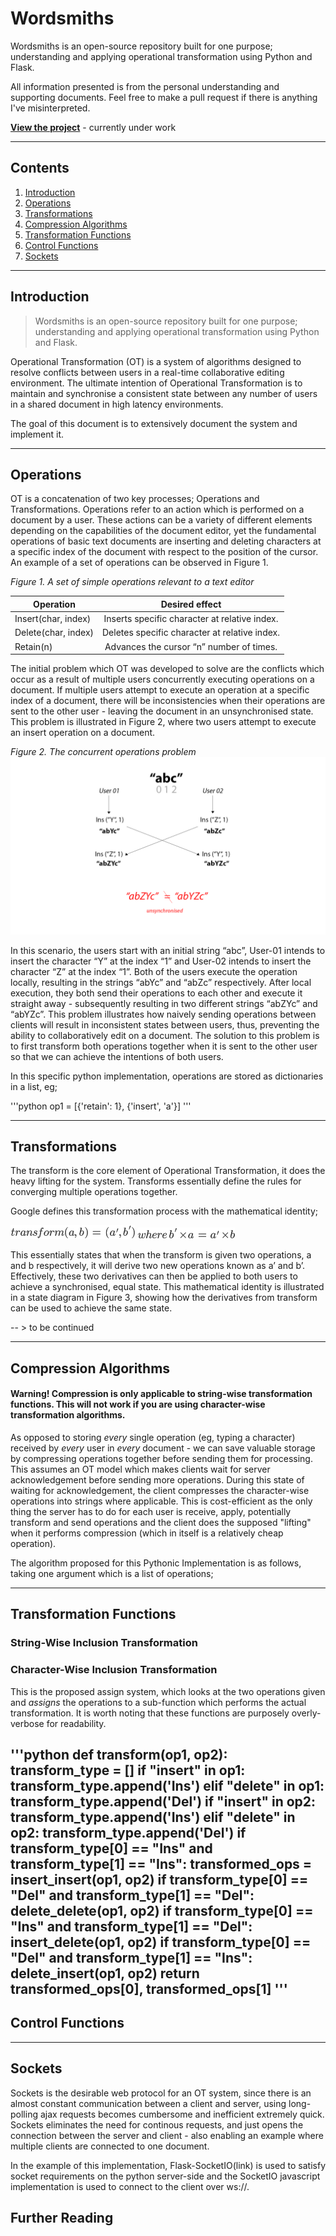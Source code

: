 # Wordsmiths
Wordsmiths is an open-source repository built for one purpose; understanding and applying operational transformation using Python and Flask.

All information presented is from the personal understanding and supporting documents.
Feel free to make a pull request if there is anything I've misinterpreted.

**[View the project](https://www.wordsmiths.io)** - currently under work

-----

## Contents
1. [Introduction](#introduction)
2. [Operations](#operations)
3. [Transformations](#transformations)
4. [Compression Algorithms](#compression_algorithms)
5. [Transformation Functions](#transformation_functions)
6. [Control Functions](#control_functions)
7. [Sockets](#sockets)

-----

## Introduction
> Wordsmiths is an open-source repository built for one purpose; understanding and applying operational transformation using Python and Flask.

Operational Transformation (OT) is a system of algorithms designed to resolve conflicts between users in a real-time collaborative editing environment. The ultimate intention of Operational Transformation is to maintain and synchronise a consistent state between any number of users in a shared document in high latency environments.

The goal of this document is to extensively document the system and implement it.

-----

## Operations
OT is a concatenation of two key processes; Operations and Transformations. Operations refer to an action which is performed on a document by a user. These actions can be a variety of different elements depending on the capabilities of the document editor, yet the fundamental operations of basic text documents are inserting and deleting characters at a specific index of the document with respect to the position of the cursor. An example of a set of operations can be observed in Figure 1.

*Figure 1. A set of simple operations relevant to a text editor*


| Operation                 | Desired effect           |
| -------------             |:-------------:|
| Insert(char, index)       | Inserts specific character at relative index. |
| Delete(char, index)       | Deletes specific character at relative index. |
| Retain(n)                 |  Advances the cursor “n” number of times.     |


The initial problem which OT was developed to solve are the conflicts which occur as a result of multiple users concurrently executing operations on a document. If multiple users attempt to execute an operation at a specific index of a document, there will be inconsistencies when their operations are sent to the other user - leaving the document in an unsynchronised state. This problem is illustrated in Figure 2, where two users attempt to execute an insert operation on a document.

*Figure 2. The concurrent operations problem*
![The Concurrent Operations Problem](doc-images/image1.png "The Concurrent Operations Problem")

In this scenario, the users start with an initial string “abc”, User-01 intends to insert the character “Y” at the index “1” and User-02 intends to insert the character “Z” at the index “1”. Both of the users execute the operation locally, resulting in the strings “abYc” and “abZc” respectively. After local execution, they both send their operations to each other and execute it straight away - subsequently resulting in two different strings “abZYc” and “abYZc”. This problem illustrates how naively sending operations between clients will result in inconsistent states between users, thus, preventing the ability to collaboratively edit on a document. The solution to this problem is to first transform both operations together when it is sent to the other user so that we can achieve the intentions of both users.

In this specific python implementation, operations are stored as dictionaries in a list, eg;

'''python
op1 = [{'retain': 1}, {'insert', 'a'}]
'''

-----

## Transformations
The transform is the core element of Operational Transformation, it does the heavy lifting for the system. Transforms essentially define the rules for converging multiple operations together.

Google defines this transformation process with the mathematical identity;

![Transform Identity](doc-images/image2.png "Transform Identity")
![Transform Identity](doc-images/image3.png "Transform Identity")

This essentially states that when the transform is given two operations, a and b respectively, it will derive two new operations known as a’ and b’. Effectively, these two derivatives can then be applied to both users to achieve a synchronised, equal state. This mathematical identity is illustrated in a state diagram in Figure 3, showing how the derivatives from transform can be used to achieve the same state.

-- > to be continued 

----- 

## Compression Algorithms
#### Warning! Compression is only applicable to string-wise transformation functions. This will not work if you are using character-wise transformation algorithms.

As opposed to storing *every* single operation (eg, typing a character) received by *every* user in *every* document - we can save valuable storage by compressing operations together before sending them for processing. This assumes an OT model which makes clients wait for server acknowledgement before sending more operations. During this state of waiting for acknowledgement, the client compresses the character-wise operations into strings where applicable. This is cost-efficient as the only thing the server has to do for each user is receive, apply, potentially transform and send operations and the client does the supposed "lifting" when it performs compression (which in itself is a relatively cheap operation).

The algorithm proposed for this Pythonic Implementation is as follows, taking one argument which is a list of operations; 

-----
## Transformation Functions
### String-Wise Inclusion Transformation
### Character-Wise Inclusion Transformation
This is the proposed assign system, which looks at the two operations given and *assigns* the operations to a sub-function which performs the actual transformation. It is worth noting that these functions are purposely overly-verbose for readability. 

'''python
def transform(op1, op2):
    transform_type = []
    if "insert" in op1:
        transform_type.append('Ins')
    elif "delete" in op1:
        transform_type.append('Del')
    if "insert" in op2:
        transform_type.append('Ins')
    elif "delete" in op2:
        transform_type.append('Del')
    if transform_type[0] == "Ins" and transform_type[1] == "Ins":
            transformed_ops = insert_insert(op1, op2)
    if transform_type[0] == "Del" and transform_type[1] == "Del":
            delete_delete(op1, op2)
    if transform_type[0] == "Ins" and transform_type[1] == "Del":
            insert_delete(op1, op2)
    if transform_type[0] == "Del" and transform_type[1] == "Ins":
            delete_insert(op1, op2)
    return transformed_ops[0], transformed_ops[1]
'''
-----
## Control Functions
-----
## Sockets 
Sockets is the desirable web protocol for an OT system, since there is an almost constant communication between a client and server, using long-polling ajax requests becomes cumbersome and inefficient extremely quick. Sockets eliminates the need for continous requests, and just opens the connection between the server and client - also enabling an example where multiple clients are connected to one document. 

In the example of this implementation, Flask-SocketIO(link) is used to satisfy socket requirements on the python server-side and the SocketIO javascript implementation is used to connect to the client over ws://. 


## Further Reading
